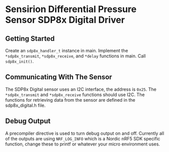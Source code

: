 # Sensirion Differential Pressure Sensor SDP8x Digital Driver

## Getting Started
Create an `sdp8x_handler_t` instance in main. Implement the `*sdp8x_transmit`, `*sdp8x_receive`, and `*delay` functions in main. Call `sdp8x_init()`.

## Communicating With The Sensor
The SDP8x Digital sensor uses an I2C interface, the address is `0x25`. The `*sdp8x_transmit` and `*sdp8x_receive` functions should use I2C. The functions for retrieving data from the sensor are defined in the sdp8x_digital.h file. 

## Debug Output
A precompiler directive is used to turn debug output on and off. Currently all of the outputs are using `NRF_LOG_INFO` which is a Nordic nRF5 SDK specific function, change these to printf or whatever your micro environment uses. 
